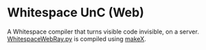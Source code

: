 # Whitespace UnC (Web)
A Whitespace compiler that turns visible code invisible, on a server.  
[WhitespaceWebRay.py](./WhitespaceWeb.py) is compiled using [makeX](https://github.com/mostwonderfulboy/makeX).
